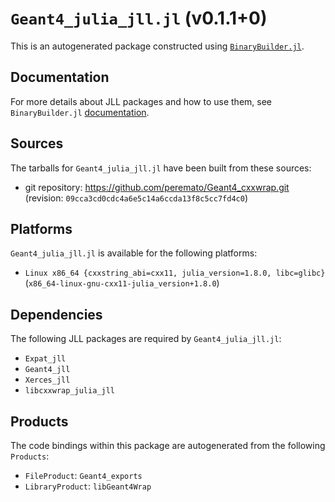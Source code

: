 # `Geant4_julia_jll.jl` (v0.1.1+0)

This is an autogenerated package constructed using [`BinaryBuilder.jl`](https://github.com/JuliaPackaging/BinaryBuilder.jl).

## Documentation

For more details about JLL packages and how to use them, see `BinaryBuilder.jl` [documentation](https://docs.binarybuilder.org/stable/jll/).

## Sources

The tarballs for `Geant4_julia_jll.jl` have been built from these sources:

* git repository: https://github.com/peremato/Geant4_cxxwrap.git (revision: `09cca3cd0cdc4a6e5c14a6ccda13f8c5cc7fd4c0`)

## Platforms

`Geant4_julia_jll.jl` is available for the following platforms:

* `Linux x86_64 {cxxstring_abi=cxx11, julia_version=1.8.0, libc=glibc}` (`x86_64-linux-gnu-cxx11-julia_version+1.8.0`)

## Dependencies

The following JLL packages are required by `Geant4_julia_jll.jl`:

* `Expat_jll`
* `Geant4_jll`
* `Xerces_jll`
* `libcxxwrap_julia_jll`

## Products

The code bindings within this package are autogenerated from the following `Products`:

* `FileProduct`: `Geant4_exports`
* `LibraryProduct`: `libGeant4Wrap`
